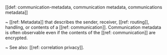 [[def: communication-metadata, communication metadata, communications metadata]]

~ [[ref: Metadata]] that describes the sender, receiver, [[ref: routing]], handling, or contents of a [[ref: communication]]. Communication metadata is often observable even if the contents of the [[ref: communication]] are encrypted.

~ See also: [[ref: correlation privacy]].

